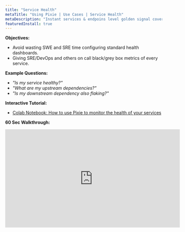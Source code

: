```yaml
---
title: "Service Health"
metaTitle: "Using Pixie | Use Cases | Service Health"
metaDescription: "Instant services & endpoins level golden signal coverage for SWEs/SREs"
featuredInstall: true
---
```


**Objectives:** 
- Avoid wasting SWE and SRE time configuring standard health dashboards.
- Giving SRE/DevOps and others on call black/grey box metrics of every service.

**Example Questions:** 
- _"Is my service healthy?"_
- _"What are my upstream dependencies?"_
- _"Is my downstream dependency also flaking?"_

**Interactive Tutorial:** 

- [Colab Notebook: How to use Pixie to monitor the health of your services](https://github.com/pixie-labs/pixie/tree/main/pxl_scripts/colab_notebooks/User-Guide_Service-Stats.ipynb)

**60 Sec Walkthrough:** 

<iframe width="560" height="315" src="https://www.youtube.com/embed/2O3ZHqqNKLk" frameborder="0" allow="accelerometer; autoplay; encrypted-media; gyroscope; picture-in-picture" allowfullscreen></iframe>
